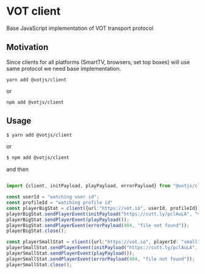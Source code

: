 # VOT client

Base JavaScript implementation of VOT transport protocol

## Motivation

Since clients for all platforms (SmartTV, browsers, set top boxes) will use same protocol we need base implementation.


```
yarn add @votjs/client
```
or 
```
npm add @votjs/client
```

## Usage 

```sh
$ yarn add @votjs/client
```
or 
```sh
$ npm add @votjs/client
```

and then

```Typescript

import {client, initPayload, playPayload, errorPayload} from "@votjs/client";

const userId = "watching user id";
const profileId = "watching profile id"
const playerBigStat = client({url:"https://vot.io", userId, profileId});
playerBigStat.sendPlayerEvent(initPayload("https://cutt.ly/pclAuLA", "video asset id"));
playerBigStat.sendPlayerEvent(playPayload());
playerBigStat.sendPlayerEvent(errorPayload(404, "file not found"));
playerBigStat.close();

const playerSmallStat = client({url:"https://vot.io", playerId: "small", userId, profileId});
playerSmallStat.sendPlayerEvent(initPayload("https://cutt.ly/pclAuLA", "video asset id"));
playerSmallStat.sendPlayerEvent(playPayload());
playerSmallStat.sendPlayerEvent(errorPayload(404, "file not found"));
playerSmallStat.close();

```
